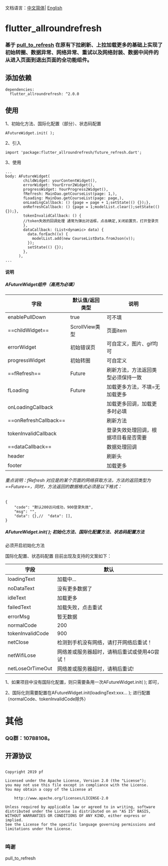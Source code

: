 文档语言：[中文简体](<https://github.com/android-pf/flutter_allroundrefresh/blob/master/README.md> )| [English](<https://github.com/android-pf/flutter_allroundrefresh/blob/master/README_EN.md> )

# flutter_allroundrefresh

### 基于  [pull_to_refresh](<https://pub.flutter-io.cn/packages/pull_to_refresh> ) 在原有下拉刷新、上拉加载更多的基础上实现了初始转圈、数据异常、网络异常、重试以及网络封装、数据中间件的从进入页面到退出页面的全功能组件。



## 添加依赖

```flutter
dependencies:
  flutter_allroundrefresh: ^2.0.0
```

## 使用

1、初始化方法、国际化配置（部分）、状态码配置

```flutter
AFutureWidget.init( );
```

2、引入

```flutter
import 'package:flutter_allroundrefresh/future_refresh.dart';
```

3、使用

```flutter
...
body: AFutureWidget(
        childWidget: yourContentWidget(),
        errorWidget: YourError2Widget(),
        progressWidget: YourProgress2Widget(),
        fRefresh: MainDao.getCourseList(page: 1,),
        fLoading: MainDao.getCourseList(page: page,),
        onLoadingCallback: () {page = page + 1;setState(() {});},
        onRefreshCallback: () {page = 1;modelList.clear();setState(() {});},
        tokenInvalidCallback: () {
        //token失效的回调处理 通常为弹出对话框，点击确定,关闭前置页，打开登录页
        },
        dataCallback: (List<dynamic> data) {
          data.forEach((v) {
            modelList.add(new CourseListData.fromJson(v));
          });
          setState(() {});
        },
      ),
...
```

#### 说明

##### AFutureWidget组件（高亮为必填）

| 字段                  | 默认值/返回类型 | 说明                                 |
| --------------------- | --------------- | ------------------------------------ |
| enablePullDown        | true            | 可不填                               |
| ==childWidget==       | ScrollView类型  | 页面item                             |
| errorWidget           | 初始错误页      | 可自定义，图片、gif均可              |
| progressWidget        | 初始转圈        | 可自定义                             |
| ==fRefresh==          | Future<dynamic> | 刷新方法，方法返回类型必须保持一致   |
| fLoading              | Future<dynamic> | 加载更多方法，不填=无加载更多        |
| onLoadingCallback     |                 | 加载更多回调，加载更多时必填         |
| ==onRefreshCallback== |                 | 刷新方法                             |
| tokenInvalidCallback  |                 | 登录失效处理回调，根据项目看是否需要 |
| ==dataCallback==      |                 | 数据处理回调                         |
| header                |                 | 刷新头                               |
| footer                |                 | 加载更多                             |

###### 重点说明：fRefresh 对应是的某个页面的网络获取方法，方法的返回类型为==Future<dynamic>==，同时，方法返回的数据格式必须是以下格式：

```flutter
{
    "code": "默认200访问成功，900登录失效",
    "msg": "",
    "data": {},//  "data": [],
}
```



##### AFutureWidget.init( );   初始化方法、国际化配置方法、状态码配置方法 

必须开启初始化方法

国际化配置、状态码配置 目前出现及支持的文案如下：

| 字段             | 默认                                         |
| ---------------- | -------------------------------------------- |
| loadingText      | 加载中...                                    |
| noDataText       | 没有更多数据了                               |
| idleText         | 加载更多                                     |
| failedText       | 加载失败，点击重试                           |
| errorMsg         | 暂无数据                                     |
| normalCode       | 200                                          |
| tokenInvalidCode | 900                                          |
| netClose         | 检测到手机没有网络，请打开网络后重试！       |
| netWifiLose      | 网络差或服务器超时，请稍后重试或使用4G尝试！ |
| netLoseOrTimeOut | 网络差或服务器超时，请稍后重试!              |

1、如果项目中没有国际化配置，则只需要条用一次AFutureWidget.init( ); 即可，

2、国际化则需要配置在AFutureWidget.init(loadingText:xxx... ); 进行配置（normalCode、tokenInvalidCode除外）







# 其他

### QQ群：10788108。

## 开源协议

```
 
Copyright 2019 pf

Licensed under the Apache License, Version 2.0 (the "License");
you may not use this file except in compliance with the License.
You may obtain a copy of the License at

    http://www.apache.org/licenses/LICENSE-2.0

Unless required by applicable law or agreed to in writing, software
distributed under the License is distributed on an "AS IS" BASIS,
WITHOUT WARRANTIES OR CONDITIONS OF ANY KIND, either express or implied.
See the License for the specific language governing permissions and
limitations under the License.
 
```



### 鸣谢

pull_to_refresh